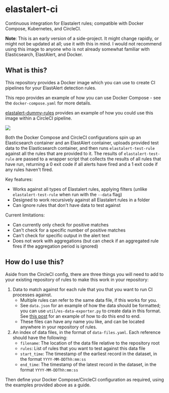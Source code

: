 # elastalert-ci

Continuous integration for Elastalert rules; compatible with Docker Compose,
Kubernetes, and CircleCI.

**Note**: This is an early version of a side-project. It might change rapidly,
or might not be updated at all; use it with this in mind. I would not recommend
using this image to anyone who is not already somewhat familiar with Elasticsearch,
ElastAlert, and Docker.

## What is this?

This repository provides a Docker image which you can use to create CI pipelines
for your ElastAlert detection rules.

This repo provides an example of how you can use Docker Compose - see the 
`docker-compose.yaml` for more details.

[elastalert-dummy-rules](https://github.com/ferozsalam/elastalert-dummy-rules)
provides an example of how you could use this image within a CircleCI pipeline.

![](https://padlock.argh.in/images/circleci.png)

Both the Docker Compose and CircleCI configurations spin up an Elasticsearch
container and an ElastAlert container, uploads provided test data to the
Elasticsearch container, and then runs `elastalert-test-rule` against all the
rules that are provided to it. The results of `elastalert-test-rule` are passed
to a wrapper script that collects the results of all rules that have run,
returning a 0 exit code if all alerts have fired and a 1 exit code if any
rules haven't fired.

Key features:

- Works against all types of Elastalert rules, applying filters
  (unlike `elastalert-test-rule` when run with the `--data` flag)
- Designed to work recursively against all Elastalert rules in a folder
- Can ignore rules that don't have data to test against

Current limitations:

- Can currently only check for positive matches
- Can't check for a specific number of positive matches
- Can't check for specific output in the alert text
- Does not work with aggregations (but can check if an aggregated rule fires
  if the aggregation period is ignored)

## How do I use this?

Aside from the CircleCI config, there are three things you
will need to add to your existing repository of rules to make this work in your
repository:

1. Data to match against for each rule that you that you want to run CI processes
against.
    - Multiple rules can refer to the same data file, if this works for you.
    - See `data.json` for an example of how the data should be formatted; you
      can use `util/es-data-exporter.py` to create data in this format. See
      [this post][0] for an example of how to do this end to end.
    - These files can have any name you like, and can be located anywhere 
      in your repository of rules.
2. An index of data files, in the format of `data-files.yaml`. Each reference should have
   the following:
    - `filename`: The location of the data file relative to the repository root
    - `rules`: List of rules that you want to test against this data file
    - `start_time`: The timestamp of the earliest record in the dataset, in the format `YYYY-MM-DDThh:mm:ss`
    - `end_time`: The timestamp of the latest record in the dataset, in the format `YYYY-MM-DDThh:mm:ss`

Then define your Docker Compose/CircleCI configuration as required, using the examples
provided above as a guide.

[0]: https://padlock.argh.in/2020/10/04/elastalert-ci-example.html
[1]: https://github.com/ferozsalam/elastalert-dummy-rules/blob/master/.circleci/config.yml
